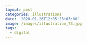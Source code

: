 ```yaml
---
layout: post
categories: illustrations
date: '2020-01-26T12:05:23+03:00'
image: /images/illustration_73.jpg
tags:
  - digital
---
```

